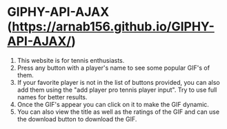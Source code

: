 # GIPHY-API-AJAX (https://arnab156.github.io/GIPHY-API-AJAX/)
1. This website is for tennis enthusiasts.
2. Press any button with a player's name to see some popular GIF's of them.
3. If your favorite player is not in the list of buttons provided, you can also add them using the "add player pro tennis player input". Try to use full names for better results.
4. Once the GIF's appear you can click on it to make the GIF dynamic.
5. You can also view the title as well as the ratings of the GIF and can use the download button to download the GIF.

